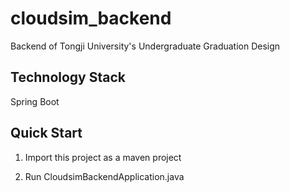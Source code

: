 # cloudsim_backend
Backend of Tongji University's Undergraduate Graduation Design

## Technology Stack
Spring Boot

## Quick Start
1. Import this project as a maven project

2. Run CloudsimBackendApplication.java
